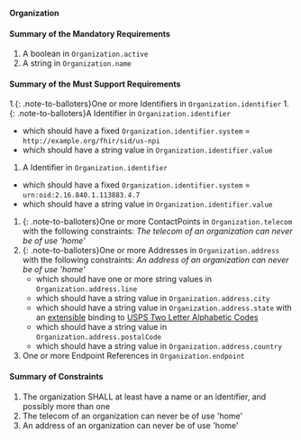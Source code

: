 **Organization**

#### Summary of the Mandatory Requirements
1.  A  boolean  in `Organization.active`
1.  A  string  in `Organization.name`

#### Summary of the Must Support Requirements
1.{: .note-to-balloters}One or more  Identifiers  in `Organization.identifier`
1.{: .note-to-balloters}A  Identifier  in `Organization.identifier`
   - which should have a fixed `Organization.identifier.system` = `http://example.org/fhir/sid/us-npi`
   - which should have a  string value  in `Organization.identifier.value`
1.  A  Identifier  in `Organization.identifier`
   - which should have a fixed `Organization.identifier.system` = `urn:oid:2.16.840.1.113883.4.7`
   - which should have a  string value  in `Organization.identifier.value`
1. {: .note-to-balloters}One or more  ContactPoints  in `Organization.telecom`
 with the following constraints: *The telecom of an organization can never be of use &#39;home&#39;*
1. {: .note-to-balloters}One or more  Addresses  in `Organization.address`
 with the following constraints: *An address of an organization can never be of use &#39;home&#39;*
   - which should have one or more  string values  in `Organization.address.line`
   - which should have a  string value  in `Organization.address.city`
   - which should have a  string value  in `Organization.address.state`
with an [extensible](http://hl7.org/fhir/R4/terminologies.html#extensible)
 binding to [USPS Two Letter Alphabetic Codes](ValueSet-us-core-usps-state.html)
   - which should have a  string value  in `Organization.address.postalCode`
   - which should have a  string value  in `Organization.address.country`
1. One or more Endpoint References  in `Organization.endpoint`

#### Summary of Constraints
1. The organization SHALL at least have a name or an identifier, and possibly more than one
1. The telecom of an organization can never be of use &#39;home&#39;
1. An address of an organization can never be of use &#39;home&#39;
